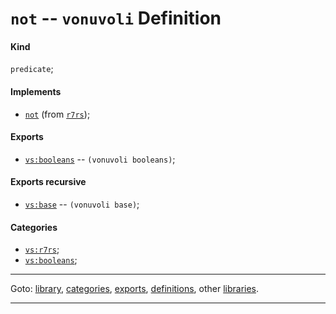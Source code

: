 

<a id='definition__vonuvoli__not'></a>

# `not` -- `vonuvoli` Definition


<a id='definition__vonuvoli__not__kind'></a>

#### Kind

`predicate`;


<a id='definition__vonuvoli__not__implements'></a>

#### Implements

 * [`not`](../../r7rs/definitions/not.md#definition__r7rs__not) (from [`r7rs`](../../r7rs/_index.md#library__r7rs));


<a id='definition__vonuvoli__not__exports'></a>

#### Exports

 * [`vs:booleans`](../../vonuvoli/exports/vs_3a_booleans.md#export__vonuvoli__vs_3a_booleans) -- `(vonuvoli booleans)`;


<a id='definition__vonuvoli__not__exports-recursive'></a>

#### Exports recursive

 * [`vs:base`](../../vonuvoli/exports/vs_3a_base.md#export__vonuvoli__vs_3a_base) -- `(vonuvoli base)`;


<a id='definition__vonuvoli__not__categories'></a>

#### Categories

 * [`vs:r7rs`](../../vonuvoli/categories/vs_3a_r7rs.md#category__vonuvoli__vs_3a_r7rs);
 * [`vs:booleans`](../../vonuvoli/categories/vs_3a_booleans.md#category__vonuvoli__vs_3a_booleans);

----

Goto: [library](../../vonuvoli/_index.md#library__vonuvoli), [categories](../../vonuvoli/categories/_index.md#toc__vonuvoli__categories), [exports](../../vonuvoli/exports/_index.md#toc__vonuvoli__exports), [definitions](../../vonuvoli/definitions/_index.md#toc__vonuvoli__definitions), other [libraries](../../_libraries.md#toc__libraries).

----

